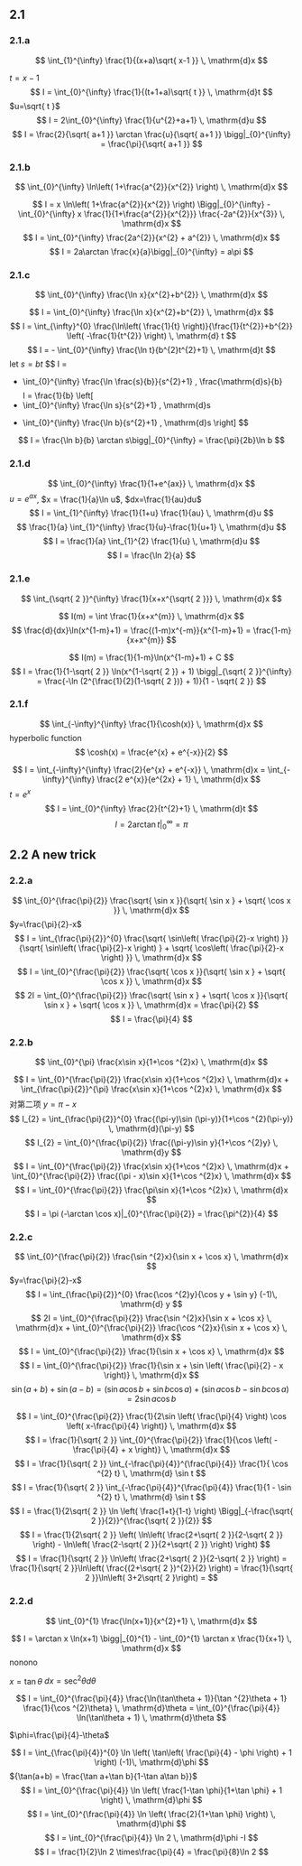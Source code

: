 ## 2.1

### 2.1.a
$$
\int_{1}^{\infty} \frac{1}{(x+a)\sqrt{ x-1 }} \, \mathrm{d}x 
$$

$t=x-1$
$$
I = \int_{0}^{\infty} \frac{1}{(t+1+a)\sqrt{ t }} \, \mathrm{d}t 
$$
$u=\sqrt{ t }$
$$
I = 2\int_{0}^{\infty} \frac{1}{u^{2}+a+1} \, \mathrm{d}u 
$$
$$
I = \frac{2}{\sqrt{ a+1 }} \arctan \frac{u}{\sqrt{ a+1 }} \bigg|_{0}^{\infty} = \frac{\pi}{\sqrt{ a+1 }}
$$

### 2.1.b

$$
\int_{0}^{\infty} \ln\left( 1+\frac{a^{2}}{x^{2}} \right) \, \mathrm{d}x 
$$

$$
I = 
x \ln\left( 1+\frac{a^{2}}{x^{2}} \right) \Bigg|_{0}^{\infty} - 
\int_{0}^{\infty} x \frac{1}{1+\frac{a^{2}}{x^{2}}} \frac{-2a^{2}}{x^{3}} \, \mathrm{d}x 
$$
$$
I = \int_{0}^{\infty} \frac{2a^{2}}{x^{2} + a^{2}} \, \mathrm{d}x  
$$
$$
I = 2a\arctan \frac{x}{a}\bigg|_{0}^{\infty} = a\pi
$$

### 2.1.c
$$
\int_{0}^{\infty} \frac{\ln x}{x^{2}+b^{2}} \, \mathrm{d}x 
$$

$$
I = \int_{0}^{\infty} \frac{\ln x}{x^{2}+b^{2}} \, \mathrm{d}x 
$$
$$
I = \int_{\infty}^{0} \frac{\ln\left( \frac{1}{t} \right)}{\frac{1}{t^{2}}+b^{2}} \left( -\frac{1}{t^{2}} \right) \, \mathrm{d} t 
$$
$$
I = - \int_{0}^{\infty} \frac{\ln t}{b^{2}t^{2}+1}  \, \mathrm{d}t
$$
let $s=bt$
$$
I =
- \int_{0}^{\infty} \frac{\ln \frac{s}{b}}{s^{2}+1} \, \frac{\mathrm{d}s}{b} 
$$
$$
I = \frac{1}{b}
\left[
- \int_{0}^{\infty} \frac{\ln s}{s^{2}+1} \, \mathrm{d}s
+ \int_{0}^{\infty} \frac{\ln b}{s^{2}+1} \, \mathrm{d}s
\right] 
$$

$$
I = \frac{\ln b}{b} \arctan s\bigg|_{0}^{\infty} = \frac{\pi}{2b}\ln b
$$

### 2.1.d
$$
\int_{0}^{\infty} \frac{1}{1+e^{ax}} \, \mathrm{d}x
$$
$u = e^{ax}$, $x = \frac{1}{a}\ln u$, $dx=\frac{1}{au}du$
$$
I = \int_{1}^{\infty} \frac{1}{1+u} \frac{1}{au} \, \mathrm{d}u 
$$
$$
\frac{1}{a} \int_{1}^{\infty} \frac{1}{u}-\frac{1}{u+1} \, \mathrm{d}u 
$$
$$
I = \frac{1}{a} \int_{1}^{2} \frac{1}{u} \, \mathrm{d}u 
$$
$$
I = \frac{\ln 2}{a}
$$

### 2.1.e
$$
\int_{\sqrt{ 2 }}^{\infty} \frac{1}{x+x^{\sqrt{ 2 }}} \, \mathrm{d}x 
$$

$$
I(m) = \int \frac{1}{x+x^{m}} \, \mathrm{d}x 
$$
$$
\frac{d}{dx}\ln(x^{1-m}+1) = 
\frac{(1-m)x^{-m}}{x^{1-m}+1} = 
\frac{1-m}{x+x^{m}}
$$

$$
I(m) = \frac{1}{1-m}\ln(x^{1-m}+1) + C
$$
$$
I = \frac{1}{1-\sqrt{ 2 }} \ln(x^{1-\sqrt{ 2 }} + 1) \bigg|_{\sqrt{ 2 }}^{\infty}
= \frac{-\ln (2^{\frac{1}{2}(1-\sqrt{ 2 })} + 1)}{1 - \sqrt{ 2 }}
$$

### 2.1.f
$$
\int_{-\infty}^{\infty} \frac{1}{\cosh(x)} \, \mathrm{d}x 
$$
hyperbolic function
$$
\cosh(x) = \frac{e^{x} + e^{-x}}{2}
$$

$$
I = 
\int_{-\infty}^{\infty} \frac{2}{e^{x} + e^{-x}} \, \mathrm{d}x =
\int_{-\infty}^{\infty} \frac{2 e^{x}}{e^{2x} + 1} \, \mathrm{d}x 
$$
$t = e^{x}$
$$
I = \int_{0}^{\infty} \frac{2}{t^{2}+1} \, \mathrm{d}t
$$
$$
I = 2\arctan t |_{0}^{\infty} = \pi
$$

## 2.2 A new trick

### 2.2.a

$$
\int_{0}^{\frac{\pi}{2}} \frac{\sqrt{ \sin x }}{\sqrt{ \sin x } + \sqrt{ \cos x }}  \, \mathrm{d}x 
$$
$y=\frac{\pi}{2}-x$
$$
I = \int_{\frac{\pi}{2}}^{0} \frac{\sqrt{ \sin\left( \frac{\pi}{2}-x \right) }}{\sqrt{ \sin\left( \frac{\pi}{2}-x \right) } + \sqrt{ \cos\left( \frac{\pi}{2}-x \right) }} \, \mathrm{d}x 
$$
$$
I = 
\int_{0}^{\frac{\pi}{2}} \frac{\sqrt{ \cos x }}{\sqrt{ \sin x } + \sqrt{ \cos x }}  \, \mathrm{d}x 
$$
$$
2I = 
\int_{0}^{\frac{\pi}{2}} \frac{\sqrt{ \sin x } + \sqrt{ \cos x }}{\sqrt{ \sin x } + \sqrt{ \cos x }}  \, \mathrm{d}x  = \frac{\pi}{2}
$$
$$
I = \frac{\pi}{4}
$$

### 2.2.b
$$
\int_{0}^{\pi} \frac{x\sin x}{1+\cos ^{2}x} \, \mathrm{d}x 
$$

$$
I = 
\int_{0}^{\frac{\pi}{2}} \frac{x\sin x}{1+\cos ^{2}x} \, \mathrm{d}x +
\int_{\frac{\pi}{2}}^{\pi} \frac{x\sin x}{1+\cos ^{2}x} \, \mathrm{d}x 
$$
对第二项 ${y = \pi-x}$
$$
I_{2} = 
\int_{\frac{\pi}{2}}^{0} \frac{(\pi-y)\sin (\pi-y)}{1+\cos ^{2}(\pi-y)} \, \mathrm{d}(\pi-y)
$$
$$
I_{2} = \int_{0}^{\frac{\pi}{2}} \frac{(\pi-y)\sin y}{1+\cos ^{2}y}  \, \mathrm{d}y
$$
$$
I = 
\int_{0}^{\frac{\pi}{2}} \frac{x\sin x}{1+\cos ^{2}x} \, \mathrm{d}x +
\int_{0}^{\frac{\pi}{2}} \frac{(\pi - x)\sin x}{1+\cos ^{2}x} \, \mathrm{d}x 
$$
$$
I = 
\int_{0}^{\frac{\pi}{2}} \frac{\pi\sin x}{1+\cos ^{2}x} \, \mathrm{d}x 
$$
$$
I = \pi (-\arctan \cos x)|_{0}^{\frac{\pi}{2}} = \frac{\pi^{2}}{4}
$$

### 2.2.c

$$
\int_{0}^{\frac{\pi}{2}} \frac{\sin ^{2}x}{\sin x + \cos x}  \, \mathrm{d}x 
$$
$y=\frac{\pi}{2}-x$
$$
I = \int_{\frac{\pi}{2}}^{0} \frac{\cos ^{2}y}{\cos y + \sin y} (-1)\, \mathrm{d} y
$$
$$
2I = 
\int_{0}^{\frac{\pi}{2}} \frac{\sin ^{2}x}{\sin x + \cos x}  \, \mathrm{d}x +
\int_{0}^{\frac{\pi}{2}} \frac{\cos ^{2}x}{\sin x + \cos x}  \, \mathrm{d}x 
$$
$$
I = 
\int_{0}^{\frac{\pi}{2}} \frac{1}{\sin x + \cos x}  \, \mathrm{d}x 
$$
$$
I = 
\int_{0}^{\frac{\pi}{2}} \frac{1}{\sin x + \sin \left( \frac{\pi}{2} - x \right)}  \, \mathrm{d}x 
$$
$$
\sin(a+b) + \sin(a-b) = 
(\sin a\cos b + \sin b\cos a) + 
(\sin a\cos b - \sin b\cos a) =
2\sin a\cos b
$$

$$
I = 
\int_{0}^{\frac{\pi}{2}} \frac{1}{2\sin \left( \frac{\pi}{4} \right) \cos \left( x-\frac{\pi}{4} \right)}  \, \mathrm{d}x 
$$
$$
I = \frac{1}{\sqrt{ 2 }} 
\int_{0}^{\frac{\pi}{2}} \frac{1}{\cos \left( -\frac{\pi}{4} + x \right)}  \, \mathrm{d}x 
$$
$$
I = \frac{1}{\sqrt{ 2 }} \int_{-\frac{\pi}{4}}^{\frac{\pi}{4}} \frac{1}{ \cos ^{2} t}  \, \mathrm{d} \sin t 
$$
$$
I = \frac{1}{\sqrt{ 2 }} \int_{-\frac{\pi}{4}}^{\frac{\pi}{4}} \frac{1}{1 - \sin ^{2} t}  \, \mathrm{d} \sin t 
$$
$$
I = \frac{1}{2\sqrt{ 2 }} \ln \left( \frac{1+t}{1-t} \right) \Bigg|_{-\frac{\sqrt{ 2 }}{2}}^{\frac{\sqrt{ 2 }}{2}}
$$
$$
I = \frac{1}{2\sqrt{ 2 }} \left( \ln\left( \frac{2+\sqrt{ 2 }}{2-\sqrt{ 2 }} \right) - \ln\left( \frac{2-\sqrt{ 2 }}{2+\sqrt{ 2 }} \right) \right)
$$
$$
I = 
\frac{1}{\sqrt{ 2 }} \ln\left( \frac{2+\sqrt{ 2 }}{2-\sqrt{ 2 }} \right) =
\frac{1}{\sqrt{ 2 }}\ln\left( \frac{(2+\sqrt{ 2 })^{2}}{2} \right) =
\frac{1}{\sqrt{ 2 }}\ln\left( 3+2\sqrt{ 2 }\right) =
$$

### 2.2.d
$$
\int_{0}^{1} \frac{\ln(x+1)}{x^{2}+1} \, \mathrm{d}x 
$$

$$
I = \arctan x \ln(x+1) \bigg|_{0}^{1} - \int_{0}^{1} \arctan x \frac{1}{x+1} \, \mathrm{d}x 
$$
nonono

$x=\tan\theta$ $dx = \sec^{2}\theta d\theta$

$$
I = \int_{0}^{\frac{\pi}{4}} \frac{\ln(\tan\theta + 1)}{\tan ^{2}\theta + 1} \frac{1}{\cos ^{2}\theta}  \, \mathrm{d}\theta =  
\int_{0}^{\frac{\pi}{4}} \ln(\tan\theta + 1)  \, \mathrm{d}\theta 
$$

$\phi=\frac{\pi}{4}-\theta$

$$
I = \int_{\frac{\pi}{4}}^{0} \ln \left( \tan\left( \frac{\pi}{4} - \phi \right) + 1 \right) (-1)\, \mathrm{d}\phi 
$$
${\tan(a+b) = \frac{\tan a+\tan b}{1-\tan a\tan b}}$
$$
I = \int_{0}^{\frac{\pi}{4}} \ln \left( \frac{1-\tan \phi}{1+\tan \phi} + 1 \right) \, \mathrm{d}\phi 
$$
$$
I = \int_{0}^{\frac{\pi}{4}} \ln \left( \frac{2}{1+\tan \phi} \right) \, \mathrm{d}\phi 
$$
$$
I = 
\int_{0}^{\frac{\pi}{4}} \ln 2 \, \mathrm{d}\phi 
-I
$$
$$
I = \frac{1}{2}\ln 2 \times\frac{\pi}{4} = \frac{\pi}{8}\ln 2
$$

